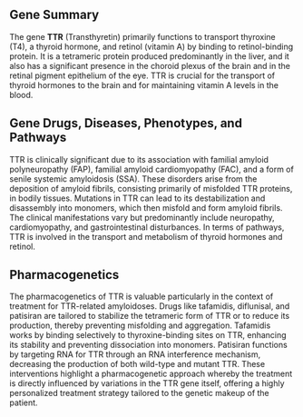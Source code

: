 ## Gene Summary
The gene **TTR** (Transthyretin) primarily functions to transport thyroxine (T4), a thyroid hormone, and retinol (vitamin A) by binding to retinol-binding protein. It is a tetrameric protein produced predominantly in the liver, and it also has a significant presence in the choroid plexus of the brain and in the retinal pigment epithelium of the eye. TTR is crucial for the transport of thyroid hormones to the brain and for maintaining vitamin A levels in the blood.

## Gene Drugs, Diseases, Phenotypes, and Pathways
TTR is clinically significant due to its association with familial amyloid polyneuropathy (FAP), familial amyloid cardiomyopathy (FAC), and a form of senile systemic amyloidosis (SSA). These disorders arise from the deposition of amyloid fibrils, consisting primarily of misfolded TTR proteins, in bodily tissues. Mutations in TTR can lead to its destabilization and disassembly into monomers, which then misfold and form amyloid fibrils. The clinical manifestations vary but predominantly include neuropathy, cardiomyopathy, and gastrointestinal disturbances. In terms of pathways, TTR is involved in the transport and metabolism of thyroid hormones and retinol.

## Pharmacogenetics
The pharmacogenetics of TTR is valuable particularly in the context of treatment for TTR-related amyloidoses. Drugs like tafamidis, diflunisal, and patisiran are tailored to stabilize the tetrameric form of TTR or to reduce its production, thereby preventing misfolding and aggregation. Tafamidis works by binding selectively to thyroxine-binding sites on TTR, enhancing its stability and preventing dissociation into monomers. Patisiran functions by targeting RNA for TTR through an RNA interference mechanism, decreasing the production of both wild-type and mutant TTR. These interventions highlight a pharmacogenetic approach whereby the treatment is directly influenced by variations in the TTR gene itself, offering a highly personalized treatment strategy tailored to the genetic makeup of the patient.